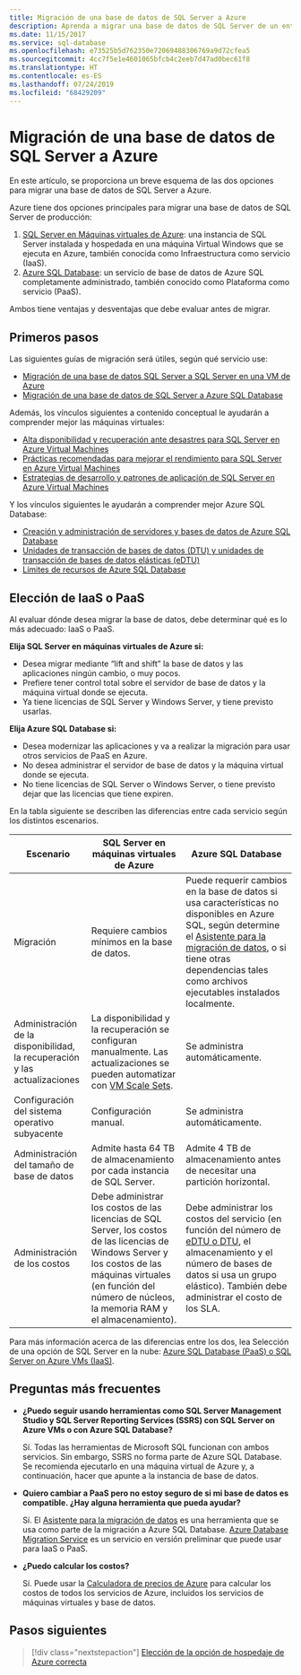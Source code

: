 ```yaml
---
title: Migración de una base de datos de SQL Server a Azure
description: Aprenda a migrar una base de datos de SQL Server de un entorno local a Azure.
ms.date: 11/15/2017
ms.service: sql-database
ms.openlocfilehash: e73525b5d762350e72069488306769a9d72cfea5
ms.sourcegitcommit: 4cc7f5e1e4601065bfcb4c2eeb7d47ad0bec61f8
ms.translationtype: HT
ms.contentlocale: es-ES
ms.lasthandoff: 07/24/2019
ms.locfileid: "68429209"
---
```

# <a name="migrate-a-sql-server-database-to-azure"></a>Migración de una base de datos de SQL Server a Azure

En este artículo, se proporciona un breve esquema de las dos opciones para migrar una base de datos de SQL Server a Azure.

Azure tiene dos opciones principales para migrar una base de datos de SQL Server de producción:

1. [SQL Server en Máquinas virtuales de Azure](https://docs.microsoft.com/azure/virtual-machines/windows/sql/virtual-machines-windows-sql-server-iaas-overview): una instancia de SQL Server instalada y hospedada en una máquina Virtual Windows que se ejecuta en Azure, también conocida como Infraestructura como servicio (IaaS).
2. [Azure SQL Database](https://docs.microsoft.com/azure/sql-database/sql-database-technical-overview): un servicio de base de datos de Azure SQL completamente administrado, también conocido como Plataforma como servicio (PaaS).

Ambos tiene ventajas y desventajas que debe evaluar antes de migrar.

## <a name="get-started"></a>Primeros pasos

Las siguientes guías de migración será útiles, según qué servicio use:

* [Migración de una base de datos SQL Server a SQL Server en una VM de Azure](https://docs.microsoft.com/azure/virtual-machines/windows/sql/virtual-machines-windows-migrate-sql)
* [Migración de una base de datos de SQL Server a Azure SQL Database](https://docs.microsoft.com/azure/sql-database/sql-database-migrate-your-sql-server-database)

Además, los vínculos siguientes a contenido conceptual le ayudarán a comprender mejor las máquinas virtuales:

* [Alta disponibilidad y recuperación ante desastres para SQL Server en Azure Virtual Machines](https://docs.microsoft.com/azure/virtual-machines/windows/sql/virtual-machines-windows-sql-high-availability-dr)
* [Prácticas recomendadas para mejorar el rendimiento para SQL Server en Azure Virtual Machines](https://docs.microsoft.com/azure/virtual-machines/windows/sql/virtual-machines-windows-sql-performance)
* [Estrategias de desarrollo y patrones de aplicación de SQL Server en Azure Virtual Machines](https://docs.microsoft.com/azure/virtual-machines/windows/sql/virtual-machines-windows-sql-server-app-patterns-dev-strategies)

Y los vínculos siguientes le ayudarán a comprender mejor Azure SQL Database:

* [Creación y administración de servidores y bases de datos de Azure SQL Database](https://docs.microsoft.com/azure/sql-database/sql-database-servers-databases)
* [Unidades de transacción de bases de datos (DTU) y unidades de transacción de bases de datos elásticas (eDTU)](https://docs.microsoft.com/azure/sql-database/sql-database-what-is-a-dtu)
* [Límites de recursos de Azure SQL Database](https://docs.microsoft.com/azure/sql-database/sql-database-resource-limits)

## <a name="choosing-iaas-or-paas"></a>Elección de IaaS o PaaS

Al evaluar dónde desea migrar la base de datos, debe determinar qué es lo más adecuado: IaaS o PaaS.

**Elija SQL Server en máquinas virtuales de Azure si:**

* Desea migrar mediante “lift and shift” la base de datos y las aplicaciones ningún cambio, o muy pocos.
* Prefiere tener control total sobre el servidor de base de datos y la máquina virtual donde se ejecuta.
* Ya tiene licencias de SQL Server y Windows Server, y tiene previsto usarlas.

**Elija Azure SQL Database si:**

* Desea modernizar las aplicaciones y va a realizar la migración para usar otros servicios de PaaS en Azure.
* No desea administrar el servidor de base de datos y la máquina virtual donde se ejecuta.
* No tiene licencias de SQL Server o Windows Server, o tiene previsto dejar que las licencias que tiene expiren.

En la tabla siguiente se describen las diferencias entre cada servicio según los distintos escenarios.

| Escenario | SQL Server en máquinas virtuales de Azure | Azure SQL Database |
|----------|-------------------------|--------------------|
| Migración | Requiere cambios mínimos en la base de datos. | Puede requerir cambios en la base de datos si usa características no disponibles en Azure SQL, según determine el [Asistente para la migración de datos](https://www.microsoft.com/download/details.aspx?id=53595), o si tiene otras dependencias tales como archivos ejecutables instalados localmente.|
| Administración de la disponibilidad, la recuperación y las actualizaciones | La disponibilidad y la recuperación se configuran manualmente. Las actualizaciones se pueden automatizar con [VM Scale Sets](https://docs.microsoft.com/azure/virtual-machine-scale-sets/virtual-machine-scale-sets-automatic-upgrade). | Se administra automáticamente. |
| Configuración del sistema operativo subyacente | Configuración manual. | Se administra automáticamente. |
| Administración del tamaño de base de datos | Admite hasta 64 TB de almacenamiento por cada instancia de SQL Server. | Admite 4 TB de almacenamiento antes de necesitar una partición horizontal. |
| Administración de los costos | Debe administrar los costos de las licencias de SQL Server, los costos de las licencias de Windows Server y los costos de las máquinas virtuales (en función del número de núcleos, la memoria RAM y el almacenamiento). | Debe administrar los costos del servicio (en función del número de [eDTU o DTU](https://docs.microsoft.com/azure/sql-database/sql-database-what-is-a-dtu), el almacenamiento y el número de bases de datos si usa un grupo elástico).  También debe administrar el costo de los SLA. |

Para más información acerca de las diferencias entre los dos, lea Selección de una opción de SQL Server en la nube: [Azure SQL Database (PaaS) o SQL Server on Azure VMs (IaaS)](https://docs.microsoft.com/azure/sql-database/sql-database-paas-vs-sql-server-iaas).

## <a name="faq"></a>Preguntas más frecuentes

* **¿Puedo seguir usando herramientas como SQL Server Management Studio y SQL Server Reporting Services (SSRS) con SQL Server on Azure VMs o con Azure SQL Database?**

    Sí. Todas las herramientas de Microsoft SQL funcionan con ambos servicios. Sin embargo, SSRS no forma parte de Azure SQL Database. Se recomienda ejecutarlo en una máquina virtual de Azure y, a continuación, hacer que apunte a la instancia de base de datos.

* **Quiero cambiar a PaaS pero no estoy seguro de si mi base de datos es compatible. ¿Hay alguna herramienta que pueda ayudar?**

    Sí. El [Asistente para la migración de datos](https://www.microsoft.com/download/details.aspx?id=53595) es una herramienta que se usa como parte de la migración a Azure SQL Database.  [Azure Database Migration Service](https://azure.microsoft.com/campaigns/database-migration/) es un servicio en versión preliminar que puede usar para IaaS o PaaS.

* **¿Puedo calcular los costos?**

    Sí.  Puede usar la [Calculadora de precios de Azure](https://azure.microsoft.com/pricing/calculator/) para calcular los costos de todos los servicios de Azure, incluidos los servicios de máquinas virtuales y base de datos.

## <a name="next-steps"></a>Pasos siguientes

> [!div class="nextstepaction"]
> [Elección de la opción de hospedaje de Azure correcta](dotnet-howto-choose-migration.md)

